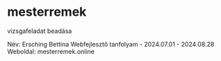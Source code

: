 # mesterremek
vizsgafeladat beadása

Név: Ersching Bettina
Webfejlesztő tanfolyam  - 2024.07.01 - 2024.08.28
Weboldal: mesterremek.online
